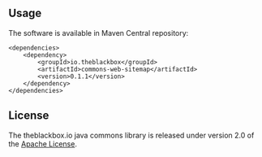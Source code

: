 ## Usage

The software is available in Maven Central repository:

    <dependencies>
        <dependency>
            <groupId>io.theblackbox</groupId>
            <artifactId>commons-web-sitemap</artifactId>
            <version>0.1.1</version>
        </dependency>
    </dependencies>

## License

The theblackbox.io java commons library is released under version 2.0 of the [Apache License][].


[Apache License]: http://www.apache.org/licenses/LICENSE-2.0